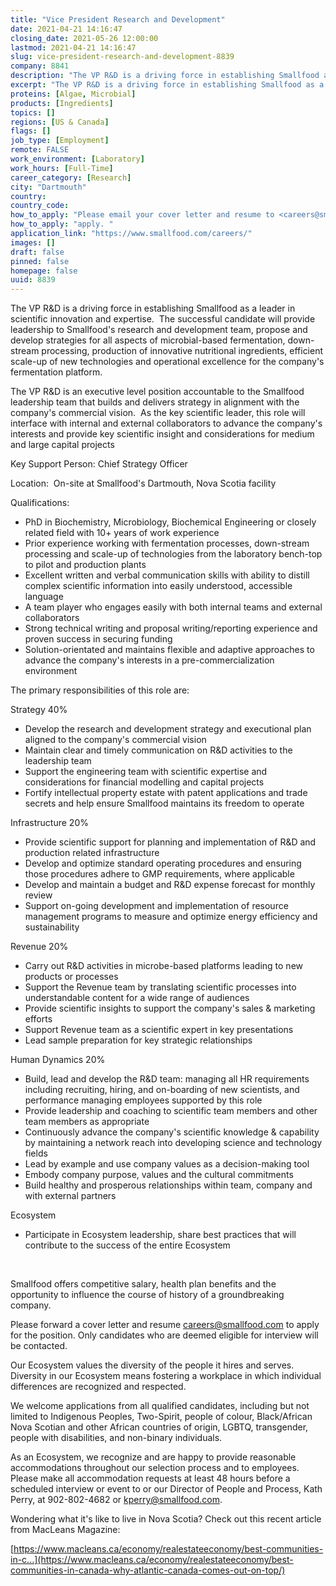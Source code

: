 ```yaml
---
title: "Vice President Research and Development"
date: 2021-04-21 14:16:47
closing_date: 2021-05-26 12:00:00
lastmod: 2021-04-21 14:16:47
slug: vice-president-research-and-development-8839
company: 8841
description: "The VP R&D is a driving force in establishing Smallfood as a leader in scientific innovation and expertise.  The successful candidate will provide leadership to Smallfood’s research and development team, propose and develop strategies for all aspects of microbial-based fermentation, down-stream processing, production of innovative nutritional ingredients, efficient scale-up of new technologies and operational excellence for the company’s fermentation platform. "
excerpt: "The VP R&D is a driving force in establishing Smallfood as a leader in scientific innovation and expertise.  The successful candidate will provide leadership to Smallfood’s research and development team, propose and develop strategies for all aspects of microbial-based fermentation, down-stream processing, production of innovative nutritional ingredients, efficient scale-up of new technologies and operational excellence for the company’s fermentation platform. "
proteins: [Algae, Microbial]
products: [Ingredients]
topics: []
regions: [US & Canada]
flags: []
job_type: [Employment]
remote: FALSE
work_environment: [Laboratory]
work_hours: [Full-Time]
career_category: [Research]
city: "Dartmouth"
country: 
country_code: 
how_to_apply: "Please email your cover letter and resume to <careers@smallfood.com> to"
how_to_apply: "apply. "
application_link: "https://www.smallfood.com/careers/"
images: []
draft: false
pinned: false
homepage: false
uuid: 8839
---
```

The VP R&D is a driving force in establishing Smallfood as a leader in
scientific innovation and expertise.  The successful candidate will
provide leadership to Smallfood's research and development team, propose
and develop strategies for all aspects of microbial-based fermentation,
down-stream processing, production of innovative nutritional
ingredients, efficient scale-up of new technologies and operational
excellence for the company's fermentation platform. 

The VP R&D is an executive level position accountable to the Smallfood
leadership team that builds and delivers strategy in alignment with the
company's commercial vision.  As the key scientific leader, this role
will interface with internal and external collaborators to advance the
company's interests and provide key scientific insight and
considerations for medium and large capital projects

Key Support Person: Chief Strategy Officer

Location:  On-site at Smallfood's Dartmouth, Nova Scotia facility

Qualifications:

-   PhD in Biochemistry, Microbiology, Biochemical Engineering or
    closely related field with 10+ years of work experience
-   Prior experience working with fermentation processes, down-stream
    processing and scale-up of technologies from the laboratory
    bench-top to pilot and production plants
-   Excellent written and verbal communication skills with ability to
    distill complex scientific information into easily understood,
    accessible language
-   A team player who engages easily with both internal teams and
    external collaborators
-   Strong technical writing and proposal writing/reporting experience
    and proven success in securing funding
-   Solution-orientated and maintains flexible and adaptive approaches
    to advance the company's interests in a pre-commercialization
    environment

The primary responsibilities of this role are:

Strategy 40%

-   Develop the research and development strategy and executional plan
    aligned to the company's commercial vision
-   Maintain clear and timely communication on R&D activities to the
    leadership team
-   Support the engineering team with scientific expertise and
    considerations for financial modelling and capital projects
-   Fortify intellectual property estate with patent applications and
    trade secrets and help ensure Smallfood maintains its freedom to
    operate

Infrastructure 20%

-   Provide scientific support for planning and implementation of R&D
    and production related infrastructure
-   Develop and optimize standard operating procedures and ensuring
    those procedures adhere to GMP requirements, where applicable
-   Develop and maintain a budget and R&D expense forecast for monthly
    review
-   Support on-going development and implementation of resource
    management programs to measure and optimize energy efficiency and
    sustainability 

Revenue 20%

-   Carry out R&D activities in microbe-based platforms leading to new
    products or processes
-   Support the Revenue team by translating scientific processes into
    understandable content for a wide range of audiences
-   Provide scientific insights to support the company's sales &
    marketing efforts
-   Support Revenue team as a scientific expert in key presentations
-   Lead sample preparation for key strategic relationships

Human Dynamics 20%

-   Build, lead and develop the R&D team: managing all HR requirements
    including recruiting, hiring, and on-boarding of new scientists, and
    performance managing employees supported by this role
-   Provide leadership and coaching to scientific team members and other
    team members as appropriate
-   Continuously advance the company's scientific knowledge & capability
    by maintaining a network reach into developing science and
    technology fields
-   Lead by example and use company values as a decision-making tool
-   Embody company purpose, values and the cultural commitments
-   Build healthy and prosperous relationships within team, company and
    with external partners

Ecosystem

-   Participate in Ecosystem leadership, share best practices that will
    contribute to the success of the entire Ecosystem

 

Smallfood offers competitive salary, health plan benefits and the
opportunity to influence the course of history of a groundbreaking
company.

Please forward a cover letter and resume <careers@smallfood.com> to
apply for the position. Only candidates who are deemed eligible for
interview will be contacted.

Our Ecosystem values the diversity of the people it hires and serves.
Diversity in our Ecosystem means fostering a workplace in which
individual differences are recognized and respected.

We welcome applications from all qualified candidates, including but not
limited to Indigenous Peoples, Two-Spirit, people of colour,
Black/African Nova Scotian and other African countries of origin, LGBTQ,
transgender, people with disabilities, and non-binary individuals.  

As an Ecosystem, we recognize and are happy to provide reasonable
accommodations throughout our selection process and to employees. Please
make all accommodation requests at least 48 hours before a scheduled
interview or event to or our Director of People and Process, Kath Perry,
at 902-802-4682 or <kperry@smallfood.com>.

Wondering what it\'s like to live in Nova Scotia? Check out this recent
article from MacLeans Magazine:

[https://www.macleans.ca/economy/realestateeconomy/best-communities-in-c...](https://www.macleans.ca/economy/realestateeconomy/best-communities-in-canada-why-atlantic-canada-comes-out-on-top/)
